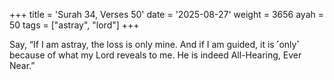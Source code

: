 +++
title = 'Surah 34, Verses 50'
date = '2025-08-27'
weight = 3656
ayah = 50
tags = ["astray", "lord"]
+++

Say, “If I am astray, the loss is only mine. And if I am guided, it is ˹only˺ because of what my Lord reveals to me. He is indeed All-Hearing, Ever Near.”